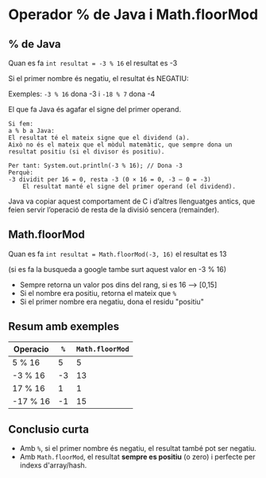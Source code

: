 # Operador % de Java i Math.floorMod
## % de Java
Quan es fa `int resultat = -3 % 16` el resultat es -3

Si el primer nombre és negatiu, el resultat és NEGATIU:

Exemples: 
`-3 % 16` dona -3 i `-18 % 7` dona -4

El que fa Java és agafar el signe del primer operand.

```
Si fem:
a % b a Java: 
El resultat té el mateix signe que el dividend (a).
Això no és el mateix que el mòdul matemàtic, que sempre dona un resultat positiu (si el divisor és positiu).

Per tant: System.out.println(-3 % 16); // Dona -3
Perquè:
-3 dividit per 16 = 0, resta -3 (0 × 16 = 0, -3 – 0 = -3)
    El resultat manté el signe del primer operand (el dividend).

```
Java va copiar aquest comportament de C i d’altres llenguatges antics, que feien servir l’operació de resta de la divisió sencera (remainder).

## Math.floorMod
Quan es fa `int resultat = Math.floorMod(-3, 16)` el resultat es 13

(si es fa la busqueda a google tambe surt aquest valor en -3 % 16)

- Sempre retorna un valor pos dins del rang, si es 16 --> [0,15]
- Si el nombre era positiu, retorna el mateix que `%`
- Si el primer nombre era negatiu, dona el residu "positiu"

## Resum amb exemples
| Operacio | `%` | `Math.floorMod` |
| -------- | --- | --------------- |
| 5 % 16   | 5   | 5               |
| -3 % 16  | -3  | 13              |
| 17 % 16  | 1   | 1               |
| -17 % 16 | -1  | 15              |

## Conclusio curta
- Amb `%`, si el primer nombre és negatiu, el resultat també pot ser negatiu.
- Amb `Math.floorMod`, el resultat **sempre es positiu** (o zero) i perfecte per indexs d'array/hash.

